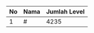 | No | Nama            | Jumlah Level |
|----|-----------------|--------------|
| 1  | #    |    4235        |
